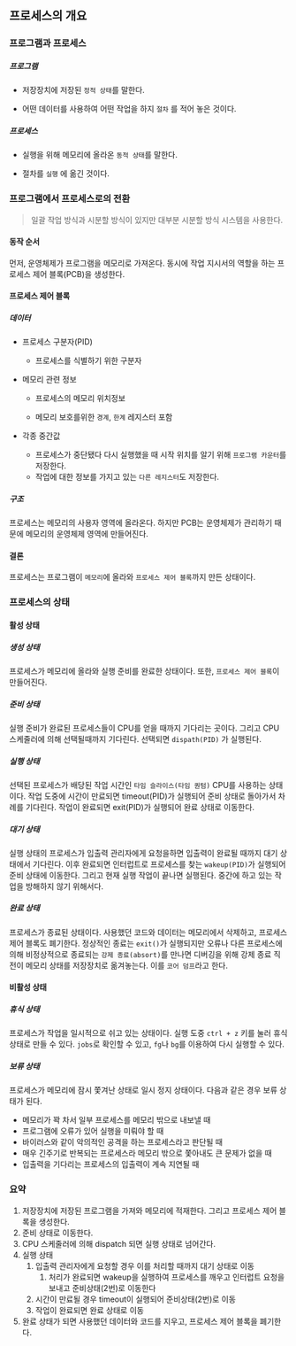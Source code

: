 ## 프로세스의 개요

### 프로그램과 프로세스

##### 프로그램

- 저장장치에 저장된 `정적 상태`를 말한다.

- 어떤 데이터를 사용하여 어떤 작업을 하지 `절차` 를 적어 놓은 것이다.

##### 프로세스

- 실행을 위해 메모리에 올라온 `동적 상태`를 말한다.

- 절차를 `실행` 에 옮긴 것이다.



### 프로그램에서 프로세스로의 전환

> 일괄 작업 방식과 시분할 방식이 있지만 대부분 시분할 방식 시스템을 사용한다.

#### 동작 순서

먼저, 운영체제가 프로그램을 메모리로 가져온다. 동시에 작업 지시서의 역할을 하는 프로세스 제어 블록(PCB)을 생성한다.

#### 프로세스 제어 블록

##### 데이터

- 프로세스 구분자(PID)

  - 프로세스를 식별하기 위한 구분자

- 메모리 관련 정보

  - 프로세스의 메모리 위치정보

  - 메모리 보호를위한 `경계`, `한계` 레지스터 포함

- 각종 중간값

  - 프로세스가 중단됐다 다시 실행했을 때 시작 위치를 알기 위해 `프로그램 카운터`를 저장한다.
  - 작업에 대한 정보를 가지고 있는 `다른 레지스터`도 저장한다.

##### 구조

프로세스는 메모리의 사용자 영역에 올라온다. 하지만 PCB는 운영체제가 관리하기 때문에 메모리의 운영체제 영역에 만들어진다.

#### 결론

프로세스는 프로그램이 `메모리`에 올라와 `프로세스 제어 블록`까지 만든 상태이다.



### 프로세스의 상태

#### 활성 상태

##### 생성 상태

프로세스가 메모리에 올라와 실행 준비를 완료한 상태이다. 또한, `프로세스 제어 블록`이 만들어진다.

##### 준비 상태

실행 준비가 완료된 프로세스들이 CPU를 얻을 때까지 기다리는 곳이다. 그리고 CPU 스케줄러에 의해 선택될때까지 기다린다. 선택되면 `dispath(PID)` 가 실행된다.

##### 실행 상태

선택된 프로세스가 배당된 작업 시간인 `타임 슬라이스(타임 퀀텀)` CPU를 사용하는 상태이다. 작업 도중에 시간이 만료되면 timeout(PID)가 실행되어 준비 상태로 돌아가서 차례를 기다린다. 작업이 완료되면 exit(PID)가 실행되어 완료 상태로 이동한다. 

##### 대기 상태

실행 상태의 프로세스가 입출력 관리자에게 요청을하면 입출력이 완료될 때까지 대기 상태에서 기다린다. 이후 완료되면 인터럽트로 프로세스를 찾는 `wakeup(PID)`가 실행되어 준비 상태에 이동한다. 그리고 현재 실행 작업이 끝나면 실행된다. 중간에 하고 있는 작업을 방해하지 않기 위해서다.

##### 완료 상태

프로세스가 종료된 상태이다. 사용했던 코드와 데이터는 메모리에서 삭제하고, 프로세스 제어 블록도 폐기한다. 정상적인 종료는 `exit()`가 실행되지만 오류나 다른 프로세스에 의해 비정상적으로 종료되는 `강제 종료(absort)`를 만나면 디버깅을 위해 강제 종료 직전이 메모리 상태를 저장장치로 옮겨놓는다. 이를 `코어 덤프`라고 한다.

#### 비활성 상태

##### 휴식 상태

프로세스가 작업을 일시적으로 쉬고 있는 상태이다. 실행 도중 `ctrl + z` 키를 눌러 휴식 상태로 만들 수 있다. `jobs`로 확인할 수 있고, `fg`나 `bg`를 이용하여 다시 실행할 수 있다.

##### 보류 상태

프로세스가 메모리에 잠시 쫓겨난 상태로 일시 정지 상태이다. 다음과 같은 경우 보류 상태가 된다.

- 메모리가 꽉 차서 일부 프로세스를 메모리 밖으로 내보낼 때
- 프로그램에 오류가 있어 실행을 미뤄야 할 때
- 바이러스와 같이 악의적인 공격을 하는 프로세스라고 판단될 때
- 매우 긴주기로 반복되는 프로세스라 메모리 밖으로 쫓아내도 큰 문제가 없을 때
- 입출력을 기다리는 프로세스의 입출력이 계속 지연될 때



### 요약

1. 저장장치에 저장된 프로그램을 가져와 메모리에 적재한다. 그리고 프로세스 제어 블록을 생성한다.
2. 준비 상태로 이동한다.
3. CPU 스케줄러에 의해 dispatch 되면 실행 상태로 넘어간다.
4. 실행 상태
   1. 입출력 관리자에게 요청할 경우 이를 처리할 때까지 대기 상태로 이동
      1. 처리가 완료되면 wakeup을 실행하여 프로세스를 깨우고 인터럽트 요청을 보내고 준비상태(2번)로 이동한다
   2. 시간이 만료될 경우 timeout이 실행되어 준비상태(2번)로 이동
   3. 작업이 완료되면 완료 상태로 이동
5. 완료 상태가 되면 사용했던 데이터와 코드를 지우고, 프로세스 제어 블록을 폐기한다.







